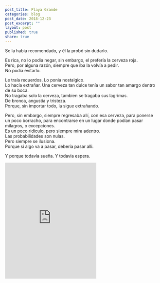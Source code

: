 ```yaml
---
post_title: Playa Grande
categories: blog
post_date: 2018-12-23
post_excerpt: ""
layout: post
published: true
share: true
---
```

Se la habia recomendado, y él la probó sin dudarlo.

Es rica, no lo podia negar, sin embargo, el prefería la cerveza roja.<br>
Pero, por alguna razón, siempre que iba la volvía a pedir.<br>
No podia evitarlo.

Le traía recuerdos. Lo ponia nostalgico.<br>
Lo hacía extrañar. Una cerveza tan dulce tenía un sabor tan amargo dentro de su boca.<br>
No tragaba solo la cerveza, tambien se tragaba sus lagrimas.<br>
De bronca, angustia y tristeza.<br>
Porque, sin importar todo, la sigue extrañando.

Pero, sin embargo, siempre regresaba allí, con esa cerveza, para ponerse un poco borracho, para encontrarse en un lugar donde podían pasar milagros, o excepciones.<br>
Es un poco ridiculo, pero siempre mira adentro.<br>
Las probabilidades son nulas.<br>
Pero siempre se ilusiona.<br>
Porque si algo va a pasar, debería pasar alli.

Y porque todavía sueña. Y todavia espera.

<iframe src="https://open.spotify.com/embed/track/7uFdwPOqxKa6lDWDrBOEyb" width="300" height="380" frameborder="0" allowtransparency="true" allow="encrypted-media"></iframe>